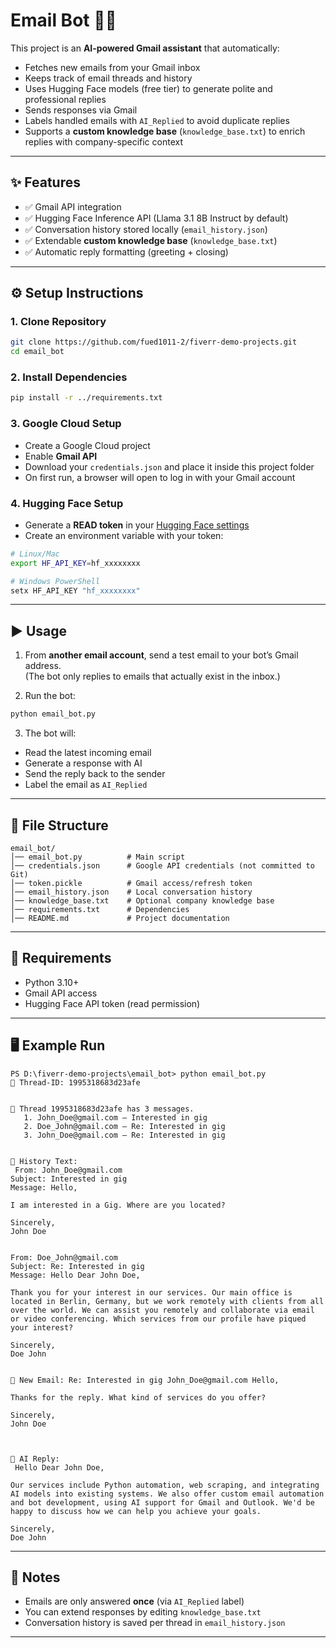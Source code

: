 # Email Bot 🤖📨

This project is an **AI-powered Gmail assistant** that automatically:
- Fetches new emails from your Gmail inbox
- Keeps track of email threads and history
- Uses Hugging Face models (free tier) to generate polite and professional replies
- Sends responses via Gmail
- Labels handled emails with `AI_Replied` to avoid duplicate replies
- Supports a **custom knowledge base** (`knowledge_base.txt`) to enrich replies with company-specific context

---

## ✨ Features
- ✅ Gmail API integration  
- ✅ Hugging Face Inference API (Llama 3.1 8B Instruct by default)  
- ✅ Conversation history stored locally (`email_history.json`)  
- ✅ Extendable **custom knowledge base** (`knowledge_base.txt`)  
- ✅ Automatic reply formatting (greeting + closing)  

---

## ⚙️ Setup Instructions

### 1. Clone Repository
```bash
git clone https://github.com/fued1011-2/fiverr-demo-projects.git
cd email_bot
```

### 2. Install Dependencies
```bash
pip install -r ../requirements.txt
```

### 3. Google Cloud Setup
- Create a Google Cloud project  
- Enable **Gmail API**  
- Download your `credentials.json` and place it inside this project folder  
- On first run, a browser will open to log in with your Gmail account  

### 4. Hugging Face Setup
- Generate a **READ token** in your [Hugging Face settings](https://huggingface.co/settings/tokens)  
- Create an environment variable with your token:  
```bash
# Linux/Mac
export HF_API_KEY=hf_xxxxxxxx

# Windows PowerShell
setx HF_API_KEY "hf_xxxxxxxx"
```

---

## ▶️ Usage

1. From **another email account**, send a test email to your bot’s Gmail address.  
   (The bot only replies to emails that actually exist in the inbox.)  

2. Run the bot:
```bash
python email_bot.py
```

3. The bot will:
- Read the latest incoming email  
- Generate a response with AI  
- Send the reply back to the sender  
- Label the email as `AI_Replied`  

---

## 📂 File Structure
```
email_bot/
│── email_bot.py          # Main script
│── credentials.json      # Google API credentials (not committed to Git)
│── token.pickle          # Gmail access/refresh token
│── email_history.json    # Local conversation history
│── knowledge_base.txt    # Optional company knowledge base
│── requirements.txt      # Dependencies
│── README.md             # Project documentation
```

---

## 📌 Requirements
- Python 3.10+  
- Gmail API access  
- Hugging Face API token (read permission)  

---

## 🖥 Example Run
```
PS D:\fiverr-demo-projects\email_bot> python email_bot.py
🧵 Thread-ID: 1995318683d23afe


📨 Thread 1995318683d23afe has 3 messages.
   1. John_Doe@gmail.com – Interested in gig
   2. Doe_John@gmail.com – Re: Interested in gig
   3. John_Doe@gmail.com – Re: Interested in gig


🤖 History Text:
 From: John_Doe@gmail.com
Subject: Interested in gig
Message: Hello,

I am interested in a Gig. Where are you located?

Sincerely,
John Doe


From: Doe_John@gmail.com
Subject: Re: Interested in gig
Message: Hello Dear John Doe,

Thank you for your interest in our services. Our main office is located in Berlin, Germany, but we work remotely with clients from all over the world. We can assist you remotely and collaborate via email or video conferencing. Which services from our profile have piqued your interest?

Sincerely,
Doe John


📩 New Email: Re: Interested in gig John_Doe@gmail.com Hello,

Thanks for the reply. What kind of services do you offer?

Sincerely,
John Doe



🤖 AI Reply:
 Hello Dear John Doe,

Our services include Python automation, web scraping, and integrating AI models into existing systems. We also offer custom email automation and bot development, using AI support for Gmail and Outlook. We'd be happy to discuss how we can help you achieve your goals.

Sincerely,
Doe John
```

---

## 📝 Notes
- Emails are only answered **once** (via `AI_Replied` label)  
- You can extend responses by editing `knowledge_base.txt`  
- Conversation history is saved per thread in `email_history.json`  

---
